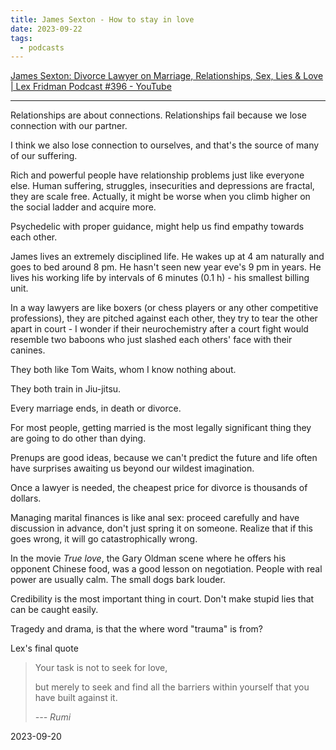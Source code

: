 ```yaml
---
title: James Sexton - How to stay in love
date: 2023-09-22
tags:
  - podcasts
---
```

[James Sexton: Divorce Lawyer on Marriage, Relationships, Sex, Lies & Love | Lex Fridman Podcast #396 - YouTube](https://www.youtube.com/watch?v=fUEjCXpOjPY)

---
Relationships are about connections.
Relationships fail because we lose connection with our partner.

I think we also lose connection to ourselves, and that's the source of many of our suffering.

Rich and powerful people have relationship problems just like everyone else. 
Human suffering, struggles, insecurities and depressions are fractal, they are scale free.
Actually, it might be worse when you climb higher on the social ladder and acquire more.

Psychedelic with proper guidance, might help us find empathy towards each other.

James lives an extremely disciplined life. He wakes up at 4 am naturally and goes to bed around 8 pm. He hasn't seen new year eve's 9 pm in years.
He lives his working life by intervals of 6 minutes (0.1 h) - his smallest billing unit.

In a way lawyers are like boxers (or chess players or any other competitive professions), they are pitched against each other, they try to tear the other apart in court - I wonder if their neurochemistry after a court fight would resemble two baboons who just slashed each others' face with their canines.

They both like Tom Waits, whom I know nothing about.

They both train in Jiu-jitsu.

Every marriage ends, in death or divorce.

For most people, getting married is the most legally significant thing they are going to do other than dying.

Prenups are good ideas, because we can't predict the future and life often have surprises awaiting us beyond our wildest imagination.

Once a lawyer is needed, the cheapest price for divorce is thousands of dollars.

Managing marital finances is like anal sex: proceed carefully and have discussion in advance, don't just spring it on someone.
Realize that if this goes wrong, it will go catastrophically wrong.

In the movie *True love*, the Gary Oldman scene where he offers his opponent Chinese food, was a good lesson on negotiation.
People with real power are usually calm. The small dogs bark louder.

Credibility is the most important thing in court. Don't make stupid lies that can be caught easily.

Tragedy and drama, is that the where word "trauma" is from?

Lex's final quote

> Your task is not to seek for love,
> 
> but merely to seek and find all the barriers within yourself that you have built against it.
> 
> *--- Rumi*


2023-09-20
